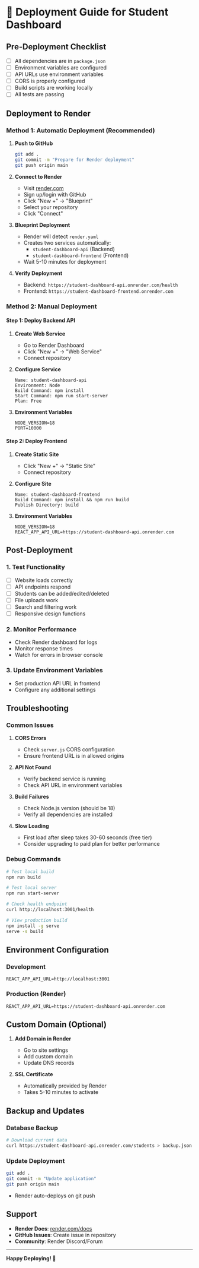 # 🚀 Deployment Guide for Student Dashboard

## Pre-Deployment Checklist

- [ ] All dependencies are in `package.json`
- [ ] Environment variables are configured
- [ ] API URLs use environment variables
- [ ] CORS is properly configured
- [ ] Build scripts are working locally
- [ ] All tests are passing

## Deployment to Render

### Method 1: Automatic Deployment (Recommended)

1. **Push to GitHub**
   ```bash
   git add .
   git commit -m "Prepare for Render deployment"
   git push origin main
   ```

2. **Connect to Render**
   - Visit [render.com](https://render.com)
   - Sign up/login with GitHub
   - Click "New +" → "Blueprint"
   - Select your repository
   - Click "Connect"

3. **Blueprint Deployment**
   - Render will detect `render.yaml`
   - Creates two services automatically:
     - `student-dashboard-api` (Backend)
     - `student-dashboard-frontend` (Frontend)
   - Wait 5-10 minutes for deployment

4. **Verify Deployment**
   - Backend: `https://student-dashboard-api.onrender.com/health`
   - Frontend: `https://student-dashboard-frontend.onrender.com`

### Method 2: Manual Deployment

#### Step 1: Deploy Backend API

1. **Create Web Service**
   - Go to Render Dashboard
   - Click "New +" → "Web Service"
   - Connect repository

2. **Configure Service**
   ```
   Name: student-dashboard-api
   Environment: Node
   Build Command: npm install
   Start Command: npm run start-server
   Plan: Free
   ```

3. **Environment Variables**
   ```
   NODE_VERSION=18
   PORT=10000
   ```

#### Step 2: Deploy Frontend

1. **Create Static Site**
   - Click "New +" → "Static Site"
   - Connect repository

2. **Configure Site**
   ```
   Name: student-dashboard-frontend
   Build Command: npm install && npm run build
   Publish Directory: build
   ```

3. **Environment Variables**
   ```
   NODE_VERSION=18
   REACT_APP_API_URL=https://student-dashboard-api.onrender.com
   ```

## Post-Deployment

### 1. Test Functionality
- [ ] Website loads correctly
- [ ] API endpoints respond
- [ ] Students can be added/edited/deleted
- [ ] File uploads work
- [ ] Search and filtering work
- [ ] Responsive design functions

### 2. Monitor Performance
- Check Render dashboard for logs
- Monitor response times
- Watch for errors in browser console

### 3. Update Environment Variables
- Set production API URL in frontend
- Configure any additional settings

## Troubleshooting

### Common Issues

1. **CORS Errors**
   - Check `server.js` CORS configuration
   - Ensure frontend URL is in allowed origins

2. **API Not Found**
   - Verify backend service is running
   - Check API URL in environment variables

3. **Build Failures**
   - Check Node.js version (should be 18)
   - Verify all dependencies are installed

4. **Slow Loading**
   - First load after sleep takes 30-60 seconds (free tier)
   - Consider upgrading to paid plan for better performance

### Debug Commands

```bash
# Test local build
npm run build

# Test local server
npm run start-server

# Check health endpoint
curl http://localhost:3001/health

# View production build
npm install -g serve
serve -s build
```

## Environment Configuration

### Development
```
REACT_APP_API_URL=http://localhost:3001
```

### Production (Render)
```
REACT_APP_API_URL=https://student-dashboard-api.onrender.com
```

## Custom Domain (Optional)

1. **Add Domain in Render**
   - Go to site settings
   - Add custom domain
   - Update DNS records

2. **SSL Certificate**
   - Automatically provided by Render
   - Takes 5-10 minutes to activate

## Backup and Updates

### Database Backup
```bash
# Download current data
curl https://student-dashboard-api.onrender.com/students > backup.json
```

### Update Deployment
```bash
git add .
git commit -m "Update application"
git push origin main
```
- Render auto-deploys on git push

## Support

- **Render Docs**: [render.com/docs](https://render.com/docs)
- **GitHub Issues**: Create issue in repository
- **Community**: Render Discord/Forum

---

**Happy Deploying! 🚀** 